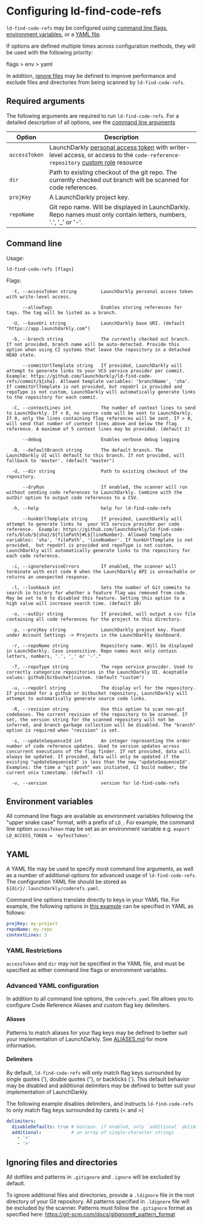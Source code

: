 # Configuring ld-find-code-refs 

`ld-find-code-refs` may be configured using [command line flags](#command-line), [environment variables](#environment-variables), or a [YAML file](#yaml).

If options are defined multiple times across configuration methods, they will be used with the following priority:

flags > env > yaml

In addition, [ignore files](#ignoring-files-and-directories) may be defined to improve performance and exclude files and directories from being scanned by `ld-find-code-refs`.

## Required arguments

The following arguments are required to run `ld-find-code-refs`. For a detailed description of all options, see the [command line arguments](#command-line)

| Option        | Description                                                                                                                                                                                                                                    |
| ------------- | ---------------------------------------------------------------------------------------------------------------------------------------------------------------------------------------------------------------------------------------------- |
| `accessToken` | LaunchDarkly [personal access token](https://docs.launchdarkly.com/docs/api-access-tokens) with writer-level access, or access to the `code-reference-repository` [custom role](https://docs.launchdarkly.com/v2.0/docs/custom-roles) resource |
| `dir`         | Path to existing checkout of the git repo. The currently checked out branch will be scanned for code references.                                                                                                                               |
| `projKey`     | A LaunchDarkly project key.                                                                                                                                                                                                                    |
| `repoName`    | Git repo name. Will be displayed in LaunchDarkly. Repo names must only contain letters, numbers, '.', '\_' or '-'.                                                                                                                            |

## Command line

<!-- These docs should be autogenerated: https://github.com/spf13/cobra/blob/master/doc/md_docs.md -->
Usage:
```
ld-find-code-refs [flags]
```

Flags:
```
  -t, --accessToken string         LaunchDarkly personal access token with write-level access.

      --allowTags                  Enables storing references for tags. The tag will be listed as a branch.

  -U, --baseUri string             LaunchDarkly base URI. (default "https://app.launchdarkly.com")

  -b, --branch string              The currently checked out branch. If not provided, branch name will be auto-detected. Provide this option when using CI systems that leave the repository in a detached HEAD state.

      --commitUrlTemplate string   If provided, LaunchDarkly will attempt to generate links to your VCS service provider per commit. Example: https://github.com/launchdarkly/ld-find-code-refs/commit/${sha}. Allowed template variables: 'branchName', 'sha'. If commitUrlTemplate is not provided, but repoUrl is provided and repoType is not custom, LaunchDarkly will automatically generate links to the repository for each commit.

  -C, --contextLines int           The number of context lines to send to LaunchDarkly. If < 0, no source code will be sent to LaunchDarkly. If 0, only the lines containing flag references will be sent. If > 0, will send that number of context lines above and below the flag reference. A maximum of 5 context lines may be provided. (default 2)

      --debug                      Enables verbose debug logging

  -B, --defaultBranch string       The default branch. The LaunchDarkly UI will default to this branch. If not provided, will fallback to 'master'. (default "master")

  -d, --dir string                 Path to existing checkout of the repository.

      --dryRun                     If enabled, the scanner will run without sending code references to LaunchDarkly. Combine with the outDir option to output code references to a CSV.

  -h, --help                       help for ld-find-code-refs

      --hunkUrlTemplate string     If provided, LaunchDarkly will attempt to generate links to  your VCS service provider per code reference.  Example: https://github.com/launchdarkly/ld-find-code-refs/blob/${sha}/${filePath}#L${lineNumber}. Allowed template variables: 'sha', 'filePath', 'lineNumber'. If hunkUrlTemplate is not provided,  but repoUrl is provided and repoType is not custom, LaunchDarkly will automatically generate links to the repository for each code reference.

  -i, --ignoreServiceErrors        If enabled, the scanner will terminate with exit code 0 when the LaunchDarkly API is unreachable or returns an unexpected response.

  -l, --lookback int               Sets the number of Git commits to search in history for whether a feature flag was removed from code. May be set to 0 to disabled this feature. Setting this option to a high value will increase search time. (default 10)

  -o, --outDir string              If provided, will output a csv file containing all code references for the project to this directory.

  -p, --projKey string             LaunchDarkly project key. Found under Account Settings -> Projects in the LaunchDarkly dashboard.

  -r, --repoName string            Repository name. Will be displayed in LaunchDarkly. Case insensitive. Repo names must only contain letters, numbers, '.', '_' or '-'."

  -T, --repoType string            The repo service provider. Used to correctly categorize repositories in the LaunchDarkly UI. Aceptable values: github|bitbucket|custom. (default "custom")

  -u, --repoUrl string             The display url for the repository. If provided for a github or bitbucket repository, LaunchDarkly will attempt to automatically generate source code links.

  -R, --revision string            Use this option to scan non-git codebases. The current revision of the repository to be scanned. If set, the version string for the scanned repository will not be inferred, and branch garbage collection will be disabled. The "branch" option is required when "revision" is set.

  -s, --updateSequenceId int       An integer representing the order number of code reference updates. Used to version updates across concurrent executions of the flag finder. If not provided, data will always be updated. If provided, data will only be updated if the existing "updateSequenceId" is less than the new "updateSequenceId". Examples: the time a "git push" was initiated, CI build number, the current unix timestamp. (default -1)

  -v, --version                    version for ld-find-code-refs
```

## Environment variables

All command line flags are available as environment variables following the "upper snake case" format, with a prefix of `LD_`. For example, the command line option `accessToken` may be set as an environment variable e.g. `export LD_ACCESS_TOKEN = 'myTestToken'`.

## YAML

A YAML file may be used to specify most command line arguments, as well as a number of additional options for advanced usage of `ld-find-code-refs`. The configuration YAML file should be stored as `${dir}/.launchdarkly/coderefs.yaml`.

Command line options translate directly to keys in your YAML file. For example, the following options in [this example](EXAMPLES.md#context-lines) can be specified in YAML as follows:

```yaml
projKey: my-project
repoName: my-repo
contextLines: 3
```

### YAML Restrictions

`accessToken` and `dir` may not be specified in the YAML file, and must be specified as either command line flags or environment variables.

### Advanced YAML configuration

In addition to all command line options, the `coderefs.yaml` file allows you to configure Code Reference Aliases and custom flag key delimiters.

#### Aliases

Patterns to match aliases for your flag keys may be defined to better suit your implementation of LaunchDarkly. See [ALIASES.md](ALIASES.md) for more information.

#### Delimiters

By default, `ld-find-code-refs` will only match flag keys surrounded by single quotes ('), double quotes ("), or backticks (`). This default behavior may be disabled and additional delimiters may be defined to better suit your implementation of LaunchDarkly.

The following example disables delimiters, and instructs `ld-find-code-refs` to only match flag keys surrounded by carets (< and >)

```yaml
delimiters:
  disableDefaults: true # boolean. if enabled, only `additional` delimiters will be used.
  additional:           # an array of single-character strings
    - '<'
    - '>'
```

## Ignoring files and directories

All dotfiles and patterns in `.gitignore` and `.ignore` will be excluded by default.

To ignore additional files and directories, provide a `.ldignore` file in the root directory of your Git repository. All patterns specified in `.ldignore` file will be excluded by the scanner. Patterns must follow the `.gitignore` format as specified here: https://git-scm.com/docs/gitignore#_pattern_format
